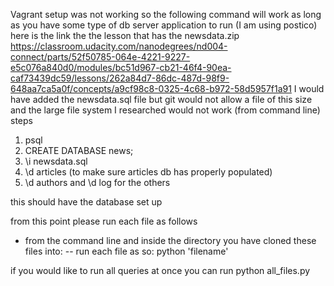 Vagrant setup was not working so the following command will work as
long as you have some type of db server application to run (I am using postico)
here is the link the the lesson that has the newsdata.zip
https://classroom.udacity.com/nanodegrees/nd004-connect/parts/52f50785-064e-4221-9227-e5c076a840d0/modules/bc51d967-cb21-46f4-90ea-caf73439dc59/lessons/262a84d7-86dc-487d-98f9-648aa7ca5a0f/concepts/a9cf98c8-0325-4c68-b972-58d5957f1a91
I would have added the newsdata.sql file but git would not allow a file of this
size and the large file system I researched would not work
(from command line)
steps
1. psql
2. CREATE DATABASE news;
3. \i newsdata.sql
4. \d articles (to make sure articles db has properly populated)
5. \d authors and \d log for the others

this should have the database set up

from this point please run each file as follows

- from the command line and inside the directory you have cloned these files into:
-- run each file as so:  python 'filename'

if you would like to run all queries at once you can run python all_files.py